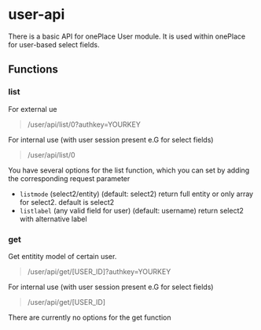 # user-api

There is a basic API for onePlace User module. 
It is used within onePlace for user-based select fields.

## Functions

### list
For external ue
> /user/api/list/0?authkey=YOURKEY

For internal use (with user session present e.G for select fields)
> /user/api/list/0

You have several options for the list function, which you can set
by adding the corresponding request parameter

* `listmode` (select2/entity) (default: select2) return full entity or only array for select2. default is select2
* `listlabel` (any valid field for user) (default: username) return select2 with alternative label 

### get 

Get entitity model of certain user.
> /user/api/get/[USER_ID]?authkey=YOURKEY

For internal use (with user session present e.G for select fields)
> /user/api/get/[USER_ID]

There are currently no options for the get function